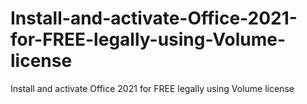 # Install-and-activate-Office-2021-for-FREE-legally-using-Volume-license
Install and activate Office 2021 for FREE legally using Volume license
